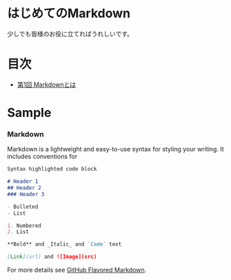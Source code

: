 <!-- ReadMe -->
# はじめてのMarkdown

少しでも皆様のお役に立てればうれしいです。

# 目次
- [第1回 Markdownとは](./01_WhatIsMarkdown.md)

# Sample

### Markdown

Markdown is a lightweight and easy-to-use syntax for styling your writing. It includes conventions for

```markdown
Syntax highlighted code block

# Header 1
## Header 2
### Header 3

- Bulleted
- List

1. Numbered
2. List

**Bold** and _Italic_ and `Code` text

[Link](url) and ![Image](src)
```

For more details see [GitHub Flavored Markdown](https://guides.github.com/features/mastering-markdown/).


